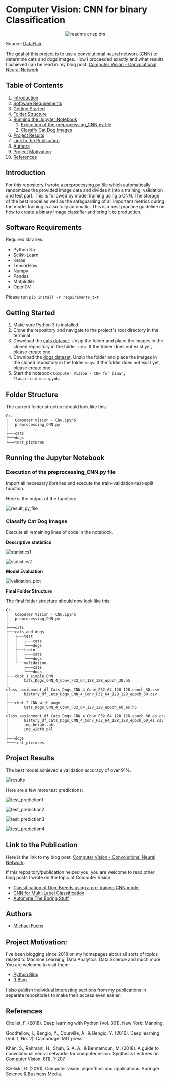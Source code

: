 
# Computer Vision: CNN for binary Classification


<p align="center">
  <img src="https://d2h0cx97tjks2p.cloudfront.net/blogs/wp-content/uploads/sites/2/2020/05/Cats-Dogs-Classification-deep-learning.gif?raw=true" alt="readme crisp dm"/>
</p>

Source: [DataFlair](https://data-flair.training/)

The goal of this project is to use a convolutional neural network (CNN) to determine cats and dogs images. 
How I proceeded exactly and what results I achieved can be read in my blog post: [Computer Vision - Convolutional Neural Network](https://michael-fuchs-python.netlify.app/2021/01/08/computer-vision-convolutional-neural-network/)


## Table of Contents
1. [Introduction](#introduction)
2. [Software Requirements](#software_requirements)
3. [Getting Started](#getting_started)
4. [Folder Structure](#folder_structure)
5. [Running the Jupyter Notebook](#running_jpynb)
    1. [Execution of the preprocessing_CNN.py file](#running_preprocessing)
    2. [Classify Cat Dog Images](#classify_cat_dog_images)
6. [Project Results](#project_results)
7. [Link to the Publication](#links)   
8. [Authors](#authors)
9. [Project Motivation](#motivation)
10. [References](#references)




<a name="introduction"></a>

## Introduction

For this repository I wrote a preprocessing.py file which automatically randomizes the provided image data and divides it into a training, validation and test part. 
This is followed by model training using a CNN. 
The storage of the best model as well as the safeguarding of all important metrics during the model training is also fully automatic. 
This is a best practice guideline on how to create a binary image classifier and bring it to production. 


<a name="software_requirements"></a>

## Software Requirements

Required libraries:

+ Python 3.x
+ Scikit-Learn
+ Keras
+ TensorFlow
+ Numpy
+ Pandas
+ Matplotlib
+ OpenCV

Please run ```pip install -r requirements.txt```



<a name="getting_started"></a>

## Getting Started

1. Make sure Python 3 is installed.
2. Clone the repository and navigate to the project's root directory in the terminal
3. Download the [cats dataset](https://github.com/MFuchs1989/Datasets-and-Miscellaneous/tree/main/datasets/Computer%20Vision/Convolutional%20Neural%20Network/cats). Unzip the folder and place the images in the cloned repository in the folder ```cats```. If the folder does not exist yet, please create one. 
4. Download the [dogs dataset](https://github.com/MFuchs1989/Datasets-and-Miscellaneous/tree/main/datasets/Computer%20Vision/Convolutional%20Neural%20Network/dogs). Unzip the folder and place the images in the cloned repository in the folder ```dogs```. If the folder does not exist yet, please create one. 
5. Start the notebook ```Computer Vision - CNN for binary Classification.ipynb```.



<a name="folder_structure"></a>

## Folder Structure

The current folder structure should look like this:

```
C:.
│   Computer Vision - CNN.ipynb
│   preprocessing_CNN.py
│
├───cats
├───dogs
└───test_pictures
```


<a name="running_jpynb"></a>

## Running the Jupyter Notebook


<a name="running_preprocessing"></a>

### Execution of the preprocessing_CNN.py file

Import all necessary libraries and execute the train-validation-test-split function.

Here is the output of the function:

![result_py_file](images/result_py_file.png)


<a name="classify_cat_dog_images"></a>

### Classify Cat Dog Images

Execute all remaining lines of code in the notebook.

**Descriptive statistics**

![statistics1](images/statistics1.png)

![statistics2](images/statistics2.png)


**Model Evaluation**

![validation_plot](images/validation_plot.png)



**Final Folder Structure**

The final folder structure should now look like this:

```
C:.
│   Computer Vision - CNN.ipynb
│   preprocessing_CNN.py
│
├───cats
├───cats_and_dogs
│   ├───test
│   │   ├───cats
│   │   └───dogs
│   ├───train
│   │   ├───cats
│   │   └───dogs
│   └───validation
│       ├───cats
│       └───dogs
├───ckpt_1_simple_CNN
│       Cats_Dogs_CNN_4_Conv_F32_64_128_128_epoch_30.h5
│       class_assignment_df_Cats_Dogs_CNN_4_Conv_F32_64_128_128_epoch_30.csv
│       history_df_Cats_Dogs_CNN_4_Conv_F32_64_128_128_epoch_30.csv
│
├───ckpt_2_CNN_with_augm
│       Cats_Dogs_CNN_4_Conv_F32_64_128_128_epoch_60_es.h5
│       class_assignment_df_Cats_Dogs_CNN_4_Conv_F32_64_128_128_epoch_60_es.csv
│       history_df_Cats_Dogs_CNN_4_Conv_F32_64_128_128_epoch_60_es.csv
│       img_height.pkl
│       img_width.pkl
│
├───dogs
└───test_pictures
```


<a name="project_results"></a>

## Project Results

The best model achieved a validation accuracy of over 91%.

![results](images/results.png)


Here are a few more test predictions:


![test_prediction1](images/test_prediction1.png)

![test_prediction2](images/test_prediction2.png)

![test_prediction3](images/test_prediction3.png)

![test_prediction4](images/test_prediction4.png)


<a name="links"></a>

## Link to the Publication

Here is the link to my blog post: [Computer Vision - Convolutional Neural Network](https://michael-fuchs-python.netlify.app/2021/01/08/computer-vision-convolutional-neural-network/).

If this repository/publication helped you, you are welcome to read other blog posts I wrote on the topic of Computer Vision:

+ [Classification of Dog-Breeds using a pre-trained CNN model](https://michael-fuchs-python.netlify.app/2021/01/27/classification-of-dog-breeds-using-a-pre-trained-cnn-model/)
+ [CNN for Multi-Label Classification](https://michael-fuchs-python.netlify.app/2021/01/15/computer-vision-cnn-for-multi-label-classification/)
+ [Automate The Boring Stuff](https://michael-fuchs-python.netlify.app/2021/01/01/computer-vision-automate-the-boring-stuff/)


<a name="authors"></a>

## Authors

+ [Michael Fuchs](https://github.com/MFuchs1989)

<a name="motivation"></a>

## Project Motivation: 

I've been blogging since 2018 on my homepages about all sorts of topics related to Machine Learning, Data Analytics, Data Science and much more.
You are welcome to visit them:

+ [Python Blog](https://michael-fuchs-python.netlify.app/)
+ [R Blog](https://michael-fuchs.netlify.app/)

I also publish individual interesting sections from my publications in separate repositories to make their access even easier. 


<a name="references"></a>

## References

Chollet, F. (2018). Deep learning with Python (Vol. 361). New York: Manning.

Goodfellow, I., Bengio, Y., Courville, A., & Bengio, Y. (2016). Deep learning (Vol. 1, No. 2). Cambridge: MIT press.

Khan, S., Rahmani, H., Shah, S. A. A., & Bennamoun, M. (2018). A guide to convolutional neural networks for computer vision. Synthesis Lectures on Computer Vision, 8(1), 1-207.

Szeliski, R. (2010). Computer vision: algorithms and applications. Springer Science & Business Media.
